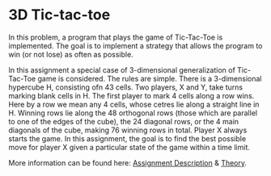 # 3D Tic-tac-toe
In this problem, a program that plays the game of Tic-Tac-Toe is implemented. The goal is to implement 
a strategy that allows the program to win (or not lose) as often as possible.

In this assignment a special case of 3-dimensional generalization of Tic-Tac-Toe game is considered. 
The rules are simple. There is a 3-dimensional hypercube H, consisting ofn 43 cells. Two players, X and Y, 
take turns marking blank cells in H. The first player to mark 4 cells along a row wins. Here by a row we mean 
any 4 cells, whose cetres lie along a straight line in H. Winning rows lie along the 48 orthogonal rows (those
which are parallel to one of the edges of the cube), the 24 diagonal rows, or the 4 main diagonals of the cube,
making 76 winning rows in total. Player X always starts the game. In this assignment, the goal is to find the 
best possible move for player X given a particular state of the game within a time limit.

More information can be found here: [Assignment Description](https://kth.kattis.com/problems/kth.ai.tictactoe3d) & 
[Theory](https://github.com/alexandrahotti/Artificial-Intelligence/blob/master/Assignment2%20-%20Zero%20Sum%20Games/Assignment_Description.pdf).
